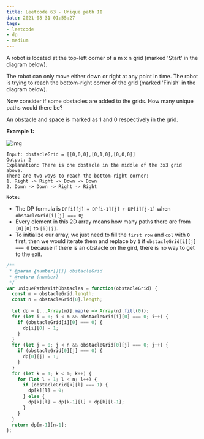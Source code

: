 ```yaml
---
title: Leetcode 63 - Unique path II
date: 2021-08-31 01:55:27
tags:
- leetcode
- dp
- medium
---
```

A robot is located at the top-left corner of a m x n grid (marked 'Start' in the diagram below).

The robot can only move either down or right at any point in time. The robot is trying to reach the bottom-right corner of the grid (marked 'Finish' in the diagram below).

Now consider if some obstacles are added to the grids. How many unique paths would there be?

An obstacle and space is marked as 1 and 0 respectively in the grid.

**Example 1:** 

![img](https://assets.leetcode.com/uploads/2020/11/04/robot1.jpg)
```
Input: obstacleGrid = [[0,0,0],[0,1,0],[0,0,0]]
Output: 2
Explanation: There is one obstacle in the middle of the 3x3 grid above.
There are two ways to reach the bottom-right corner:
1. Right -> Right -> Down -> Down
2. Down -> Down -> Right -> Right
```

**`Note:`** 
- The DP formula is `DP[i][j] = DP[i-1][j] + DP[i][j-1]` when `obstacleGrid[i][j] === 0`; 
- Every element in this 2D array means how many paths there are from `[0][0]` to `[i][j]`. 
- To initialize our array, we just need to fill the `first row` and `col` with `0` first, then we would iterate them and replace by `1` if `obstacleGrid[i][j] === 0` because if there is an obstacle on the gird, there is no way to get to the exit.

```javascript
/**
 * @param {number[][]} obstacleGrid
 * @return {number}
 */
var uniquePathsWithObstacles = function(obstacleGrid) {
  const m = obstacleGrid.length;
  const n = obstacleGrid[0].length;
  
  let dp = [...Array(m)].map(e => Array(n).fill(0));
  for (let i = 0; i < m && obstacleGrid[i][0] === 0; i++) {
    if (obstacleGrid[i][0] === 0) {
      dp[i][0] = 1;
    }
  }
  for (let j = 0; j < n && obstacleGrid[0][j] === 0; j++) {
    if (obstacleGrid[0][j] === 0) {
      dp[0][j] = 1;
    }
  }
  for (let k = 1; k < m; k++) {
    for (let l = 1; l < n; l++) {
      if (obstacleGrid[k][l] === 1) {
        dp[k][l] = 0;
      } else {
        dp[k][l] = dp[k-1][l] + dp[k][l-1];
      }
    }
  }
  return dp[m-1][n-1];
};
```